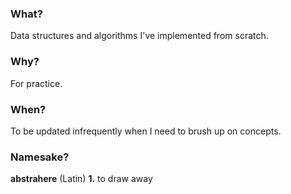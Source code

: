 ### What?
Data structures and algorithms I've implemented from scratch.
### Why?
For practice.
### When?
To be updated infrequently when I need to brush up on concepts.
### Namesake?
__abstrahere__
(Latin)
__1.__ to draw away
